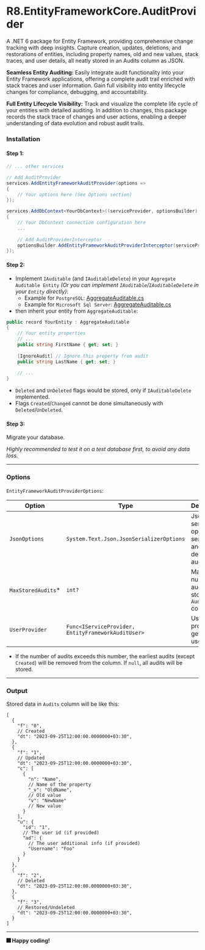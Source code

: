 # R8.EntityFrameworkCore.AuditProvider

A .NET 6 package for Entity Framework, providing comprehensive change tracking with deep insights. Capture creation, updates, deletions, and restorations of entities, including property names, old and new values, stack traces, and user details, all neatly stored in an Audits column as JSON.

**Seamless Entity Auditing:** Easily integrate audit functionality into your Entity Framework applications, offering a complete audit trail enriched with stack traces and user information. Gain full visibility into entity lifecycle changes for compliance, debugging, and accountability.

**Full Entity Lifecycle Visibility:** Track and visualize the complete life cycle of your entities with detailed auditing. In addition to changes, this package records the stack trace of changes and user actions, enabling a deeper understanding of data evolution and robust audit trails.

### Installation

#### Step 1:

```csharp
// ... other services

// Add AuditProvider
services.AddEntityFrameworkAuditProvider(options =>
{
    // Your options here (See Options section)
});

services.AddDbContext<YourDbContext>((serviceProvider, optionsBuilder) =>
{
    // Your DbContext connection configuration here
    ...
    
    // Add AuditProviderInterceptor
    optionsBuilder.AddEntityFrameworkAuditProviderInterceptor(serviceProvider);
});
```

#### Step 2:

- Implement `IAuditable` (and `IAuditableDelete`) in your `Aggregate Auditable Entity` _(Or you can implement `IAuditable`/`IAuditableDelete` in your `Entity` directly)_:
    - Example for `PostgreSQL`: [AggregateAuditable.cs](https://github.com/iamr8/R8.EntityFrameworkCore.AuditProvider/blob/master/R8.EntityFrameworkCore.AuditProvider.Tests/PostgreSqlTests/AggregateAuditable.cs)
    - Example for `Microsoft Sql Server`: [AggregateAuditable.cs](https://github.com/iamr8/R8.EntityFrameworkCore.AuditProvider/blob/master/R8.EntityFrameworkCore.AuditProvider.Tests/MsSqlTests/AggregateAuditable.cs)
- then inherit your entity from `AggregateAuditable`:

```csharp
public record YourEntity : AggregateAuditable
{
    // Your entity properties
    // ...
    public string FirstName { get; set; }
    
    [IgnoreAudit] // Ignore this property from audit
    public string LastName { get; set; }
    
    // ...
}
```
- `Deleted` and `UnDeleted` flags would be stored, only if `IAuditableDelete` implemented.
- Flags `Created`/`Changed` cannot be done simultaneously with `Deleted`/`UnDeleted`.

#### Step 3:

Migrate your database.

_Highly recommended to test it on a test database first, to avoid any data loss._

---

### Options

`EntityFrameworkAuditProviderOptions`:

| Option             | Type                                               | Description                                                 | Default            |
|--------------------|----------------------------------------------------|-------------------------------------------------------------|--------------------|
| `JsonOptions`      | `System.Text.Json.JsonSerializerOptions`           | Json serializer options to serialize and deserialize audits | An optimal setting |
| `MaxStoredAudits`* | `int?`                                             | Maximum number of audits to store in `Audits` column        | `null`             |
| `UserProvider`     | `Func<IServiceProvider, EntityFrameworkAuditUser>` | User provider to get current user id                        | `null`             |

* If the number of audits exceeds this number, the earliest audits (except `Created`) will be removed from the column. If `null`, all audits will be stored.
---

### Output

Stored data in `Audits` column will be like this:

```json5
[
  {
    "f": "0",
    // Created
    "dt": "2023-09-25T12:00:00.0000000+03:30",
  },
  {
    "f": "1",
    // Updated
    "dt": "2023-09-25T12:00:00.0000000+03:30",
    "c": [
      {
        "n": "Name",
        // Name of the property
        "_v": "OldName",
        // Old value
        "v": "NewName"
        // New value
      }
    ],
    "u": {
      "id": "1",
      // The user id (if provided)
      "ad": {
        // The user additional info (if provided)
        "Username": "Foo"
      }
    }
  },
  {
    "f": "2",
    // Deleted
    "dt": "2023-09-25T12:00:00.0000000+03:30",
  },
  {
    "f": "3",
    // Restored/Undeleted
    "dt": "2023-09-25T12:00:00.0000000+03:30",
  }
]
```

---
**🎆 Happy coding!**